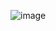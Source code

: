 ![image](https://github.com/Cfy1010/matrix-effect/assets/47422853/9004e74f-04e2-45a6-ab12-3b3f2bf247f9)
